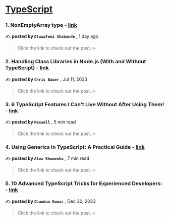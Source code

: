 
<h1><a href=https://medium.com/tag/typescript-tips/recommended target="_blank" rel="noopener noreferrer">TypeScript</a></h1>
<h3>1. NonEmptyArray type - <a href=https://medium.com/typescript-tidbits/nonemptyarray-type-98348fb43b24?source=tag_recommended_feed---------0-84----------typescript_tips----------264da53f_f968_4aac_a9ea_ef977884cacd------- target="_blank" rel="noopener noreferrer">link</a></h3>

✍️ **posted by `Oluwafemi Shobande`** <date> , 1 day ago</date>

<blockquote>Click the link to check out the post. ⌲</blockquote>

<h3>2. Handling Class Libraries in Node.js (With and Without TypeScript) - <a href=https://medium.com/better-programming/handling-class-libraries-in-node-js-with-and-without-typescript-39b73b2186b6?source=tag_recommended_feed---------1-107----------typescript_tips----------264da53f_f968_4aac_a9ea_ef977884cacd------- target="_blank" rel="noopener noreferrer">link</a></h3>

✍️ **posted by `Chris Bauer`** <date> , Jul 11, 2023</date>

<blockquote>Click the link to check out the post. ⌲</blockquote>

<h3>3. 6 TypeScript Features I Can’t Live Without After Using Them! - <a href=https://medium.com/javascript-in-plain-english/6-typescript-features-i-cant-live-without-after-using-them-1d7feab33922?source=tag_recommended_feed---------2-85----------typescript_tips----------264da53f_f968_4aac_a9ea_ef977884cacd------- target="_blank" rel="noopener noreferrer">link</a></h3>

✍️ **posted by `Maxwell`** <date> , 5 min read</date>

<blockquote>Click the link to check out the post. ⌲</blockquote>

<h3>4. Using Generics In TypeScript: A Practical Guide - <a href=https://medium.com/@alexkhomenko/using-generics-in-typescript-a-practical-guide-7843ffdc3ad5?source=tag_recommended_feed---------3-84----------typescript_tips----------264da53f_f968_4aac_a9ea_ef977884cacd------- target="_blank" rel="noopener noreferrer">link</a></h3>

✍️ **posted by `Alex Khomenko`** <date> , 7 min read</date>

<blockquote>Click the link to check out the post. ⌲</blockquote>

<h3>5. 10 Advanced TypeScript Tricks for Experienced Developers: - <a href=https://medium.com/@chandantechie/10-advanced-typescript-tricks-for-experienced-developers-2143e6aa8b38?source=tag_recommended_feed---------4-85----------typescript_tips----------264da53f_f968_4aac_a9ea_ef977884cacd------- target="_blank" rel="noopener noreferrer">link</a></h3>

✍️ **posted by `Chandan Kumar`** <date> , Dec 30, 2023</date>

<blockquote>Click the link to check out the post. ⌲</blockquote>

